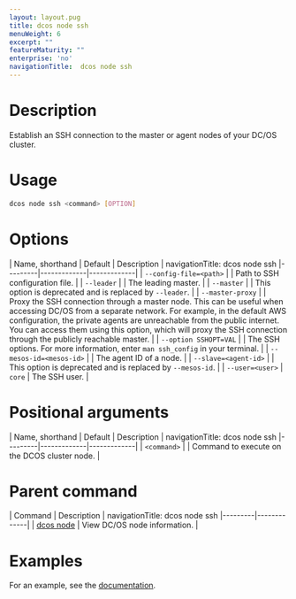 ```yaml
---
layout: layout.pug
title: dcos node ssh
menuWeight: 6
excerpt: ""
featureMaturity: ""
enterprise: 'no'
navigationTitle:  dcos node ssh
---
```


<!-- This source repo for this topic is https://github.com/dcos/dcos-docs -->

    
# Description
Establish an SSH connection to the master or agent nodes of your DC/OS cluster.

# Usage

```bash
dcos node ssh <command> [OPTION]
```

# Options

| Name, shorthand | Default | Description |
navigationTitle:  dcos node ssh
|---------|-------------|-------------|
| `--config-file=<path>`   |             | Path to SSH configuration file. |
| `--leader`   |             |  The leading master. |
| `--master`   |             |  This option is deprecated and is replaced by `--leader`. |
| `--master-proxy`   |             | Proxy the SSH connection through a master node. This can be useful when accessing DC/OS from a separate network. For example, in the default AWS configuration, the private agents are unreachable from the public internet. You can access them using this option, which will proxy the SSH connection through the publicly reachable master. |
| `--option SSHOPT=VAL`   |             | The SSH options. For more information, enter `man ssh_config` in your terminal. |
| `--mesos-id=<mesos-id>`   |             | The agent ID of a node. |
| `--slave=<agent-id>`   |             | This option is deprecated and is replaced by `--mesos-id`. |
| `--user=<user>`   |   `core`   | The SSH user. |

# Positional arguments

| Name, shorthand | Default | Description |
navigationTitle:  dcos node ssh
|---------|-------------|-------------|
| `<command>`   |             | Command to execute on the DCOS cluster node. |

# Parent command

| Command | Description |
navigationTitle:  dcos node ssh
|---------|-------------|
| [dcos node](/docs/1.9/cli/command-reference/dcos-node/) | View DC/OS node information. | 

# Examples

For an example, see the [documentation](/docs/1.9/administering-clusters/sshcluster/).
